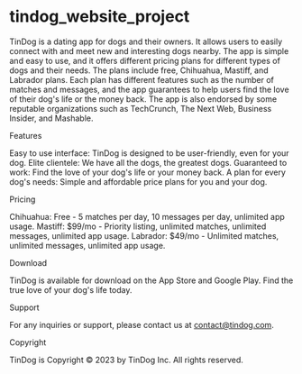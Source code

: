 # tindog_website_project


TinDog is a dating app for dogs and their owners. It allows users to easily connect with and meet new and interesting dogs nearby. 
The app is simple and easy to use, and it offers different pricing plans for different types of dogs and their needs. 
The plans include free, Chihuahua, Mastiff, and Labrador plans. Each plan has different features such as the number of matches and messages,
and the app guarantees to help users find the love of their dog's life or the money back. The app is also endorsed by some reputable organizations 
such as TechCrunch, The Next Web, Business Insider, and Mashable.

Features

Easy to use interface: TinDog is designed to be user-friendly, even for your dog.
Elite clientele: We have all the dogs, the greatest dogs.
Guaranteed to work: Find the love of your dog's life or your money back.
A plan for every dog's needs: Simple and affordable price plans for you and your dog.

Pricing

Chihuahua: Free - 5 matches per day, 10 messages per day, unlimited app usage.
Mastiff: $99/mo - Priority listing, unlimited matches, unlimited messages, unlimited app usage.
Labrador: $49/mo - Unlimited matches, unlimited messages, unlimited app usage.

Download

TinDog is available for download on the App Store and Google Play. Find the true love of your dog's life today.

Support

For any inquiries or support, please contact us at contact@tindog.com.

Copyright

TinDog is Copyright © 2023 by TinDog Inc. All rights reserved.
